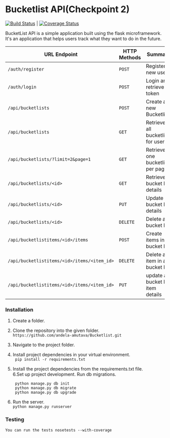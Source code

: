 # Bucketlist API(Checkpoint 2)

[![Build Status](https://travis-ci.org/andela-amutava/Bucketlist.svg?branch=develop)](https://travis-ci.org/andela-amutava/Bucketlist)
|
[![Coverage Status](https://coveralls.io/repos/github/andela-amutava/Bucketlist/badge.svg?branch=master)](https://coveralls.io/github/andela-amutava/Bucketlist?branch=master)

BucketList API is a simple application built using the flask microframework. It's an application that helps users track what they want to do in the future.


| URL Endpoint | HTTP Methods | Summary |
| -------- | ------------- | --------- |
| `/auth/register` | `POST`  | Register a new user|
|  `/auth/login` | `POST` | Login and retrieve token|
| `/api/bucketlists` | `POST` | Create a new Bucketlist |
| `/api/bucketlists` | `GET` | Retrieve all bucketlists for user |
| `/api/bucketlists/?limit=2&page=1` | `GET` | Retrieve one bucketlist per page |
| `/api/bucketlists/<id>` | `GET` |  Retrieve bucket list details |
| `/api/bucketlists/<id>` | `PUT` | Update bucket list details |
| `/api/bucketlists/<id>` | `DELETE` | Delete a bucket list |
| `/api/bucketlistitems/<id>/items` | `POST` |  Create items in a bucket list |
| `/api/bucketlistitems/<id>/items/<item_id>` | `DELETE`| Delete a item in a bucket list|
| `/api/bucketlistitems/<id>/items/<item_id>` | `PUT`| update a bucket list item details|

### Installation
1. Create a folder.

2. Clone the repository into the given folder.<br/>
    `https://github.com/andela-amutava/Bucketlist.git`<br/>
3. Navigate to the project folder. 

4. Install project dependencies in your virtual environment.<br/>
    ` pip install -r requirements.txt`

5. Install the project dependencies from the requirements.txt file.<br/>
6.Set up project development. Run db migrations.<br/>
     ```
      python manage.py db init
      python manage.py db migrate
      python manage.py db upgrade
      ```
7. Run the server.<br/>
   `python manage.py runserver`

### Testing
   `You can run the tests nosetests --with-coverage`
